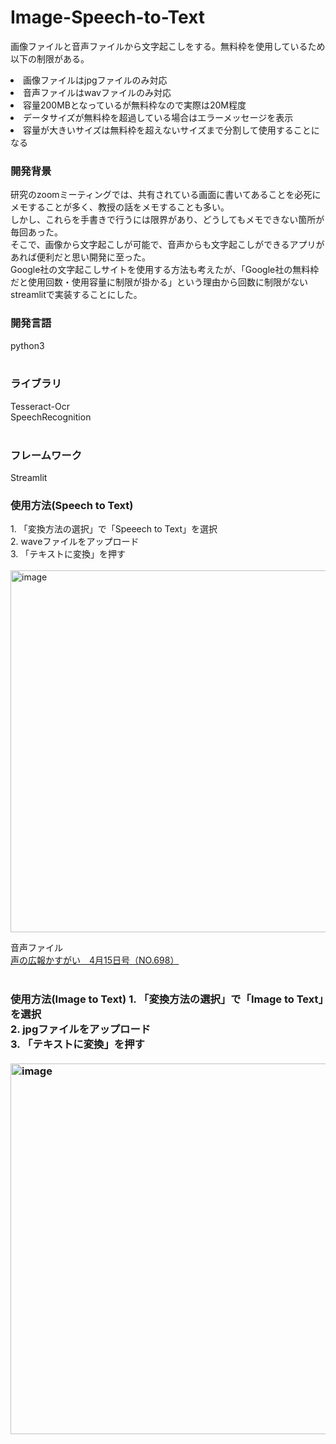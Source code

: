 # Image-Speech-to-Text
画像ファイルと音声ファイルから文字起こしをする。無料枠を使用しているため以下の制限がある。<br>
<li>画像ファイルはjpgファイルのみ対応</li>
<li>音声ファイルはwavファイルのみ対応</li>
<li>容量200MBとなっているが無料枠なので実際は20M程度</li>
<li>データサイズが無料枠を超過している場合はエラーメッセージを表示</li>
<li>容量が大きいサイズは無料枠を超えないサイズまで分割して使用することになる</li>

<h3>開発背景</h3>
研究のzoomミーティングでは、共有されている画面に書いてあることを必死にメモすることが多く、教授の話をメモすることも多い。<br>
しかし、これらを手書きで行うには限界があり、どうしてもメモできない箇所が毎回あった。<br>
そこで、画像から文字起こしが可能で、音声からも文字起こしができるアプリがあれば便利だと思い開発に至った。<br>
Google社の文字起こしサイトを使用する方法も考えたが、「Google社の無料枠だと使用回数・使用容量に制限が掛かる」という理由から回数に制限がないstreamlitで実装することにした。<br>

<h3>開発言語</h3>
python3<br><br>

<h3>ライブラリ</h3>
Tesseract-Ocr<br>
SpeechRecognition<br><br>

<h3>フレームワーク</h3>
Streamlit

<h3>使用方法(Speech to Text)</h3>
1. 「変換方法の選択」で「Speeech to Text」を選択<br>
2.  waveファイルをアップロード<br>
3.  「テキストに変換」を押す<br><br>
<img width="579" alt="image" src="https://user-images.githubusercontent.com/116938721/220658035-16125175-2fdf-44ef-b7f2-f1d5ea2cb0de.png">

音声ファイル<br>
<a href="https://www.city.kasugai.lg.jp/shisei/gyousei/koho/koe/1016637.html">声の広報かすがい　4月15日号（NO.698）</a>
<br><br>

<h3>使用方法(Image to Text)
1. 「変換方法の選択」で「Image to Text」を選択<br>
2.  jpgファイルをアップロード<br>
3. 「テキストに変換」を押す<br><br>

<img width="593" alt="image" src="https://user-images.githubusercontent.com/116938721/220660467-7af39c89-cc8f-430d-8638-b2fc9c52e822.png">
